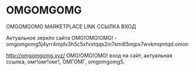 # OMGOMGOMG
OMGOMGOMG MARKETPLACE LINK ССЫЛКА ВХОД 

Актуальное зеркло сайта OMG!OMG!OMG! - omgomgomg5j4yrr4mjdv3h5c5xfvxtqqs2in7smi65mjps7wvkmqmtqd.onion































































































http://omgomgomg.xyz/
OMG!OMG!OMG! вход на сайт, актуальная ссылка, омг!омг!омг!, ОМГОМГ, omgomgomg5.
